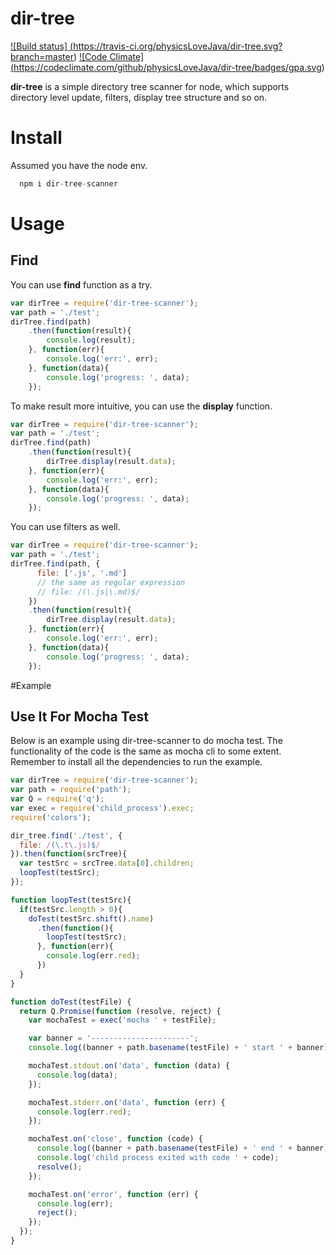 # dir-tree 
<a href="https://travis-ci.org/physicsLoveJava/dir-tree" >![Build status] (https://travis-ci.org/physicsLoveJava/dir-tree.svg?branch=master) </a>
<a href="https://codeclimate.com/github/physicsLoveJava/dir-tree">![Code Climate] (https://codeclimate.com/github/physicsLoveJava/dir-tree/badges/gpa.svg)</a>

**dir-tree** is a simple directory tree scanner for node, which supports directory level update, filters, display tree structure and so on.

# Install

Assumed you have the node env.
```javascript
  npm i dir-tree-scanner
```

# Usage

## Find
You can use **find** function as a try.
```javascript
var dirTree = require('dir-tree-scanner');
var path = './test';
dirTree.find(path)
    .then(function(result){
        console.log(result);
    }, function(err){
        console.log('err:', err);
    }, function(data){
        console.log('progress: ', data);
    });
```
To make result more intuitive, you can use the **display** function.
```javascript
var dirTree = require('dir-tree-scanner');
var path = './test';
dirTree.find(path)
    .then(function(result){
        dirTree.display(result.data);
    }, function(err){
        console.log('err:', err);
    }, function(data){
        console.log('progress: ', data);
    });
```
You can use filters as well.
```javascript
var dirTree = require('dir-tree-scanner');
var path = './test';
dirTree.find(path, {
      file: ['.js', '.md'] 
      // the same as regular expression
      // file: /(\.js|\.md)$/
    })
    .then(function(result){
        dirTree.display(result.data);
    }, function(err){
        console.log('err:', err);
    }, function(data){
        console.log('progress: ', data);
    });
```

#Example

## Use It For Mocha Test
Below is an example using dir-tree-scanner to do mocha test. The functionality of the code is the same as mocha cli to some extent. Remember to install all the dependencies to run the example.
```javascript
var dirTree = require('dir-tree-scanner');
var path = require('path');
var Q = require('q');
var exec = require('child_process').exec;
require('colors');

dir_tree.find('./test', {
  file: /(\.t\.js)$/
}).then(function(srcTree){
  var testSrc = srcTree.data[0].children;
  loopTest(testSrc);
});

function loopTest(testSrc){
  if(testSrc.length > 0){
    doTest(testSrc.shift().name)
      .then(function(){
        loopTest(testSrc);
      }, function(err){
        console.log(err.red);
      })
  }
}

function doTest(testFile) {
  return Q.Promise(function (resolve, reject) {
    var mochaTest = exec('mocha ' + testFile);

    var banner = '----------------------';
    console.log((banner + path.basename(testFile) + ' start ' + banner).green);

    mochaTest.stdout.on('data', function (data) {
      console.log(data);
    });

    mochaTest.stderr.on('data', function (err) {
      console.log(err.red);
    });

    mochaTest.on('close', function (code) {
      console.log((banner + path.basename(testFile) + ' end ' + banner).green);
      console.log('child process exited with code ' + code);
      resolve();
    });

    mochaTest.on('error', function (err) {
      console.log(err);
      reject();
    });
  });
}
```